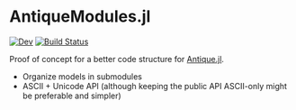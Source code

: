 # AntiqueModules.jl

[![Dev](https://img.shields.io/badge/docs-dev-blue.svg)](https://goerz-testing.github.io/AntiqueModules.jl/dev/)
[![Build Status](https://github.com/goerz-testing/AntiqueModules.jl/actions/workflows/CI.yml/badge.svg?branch=master)](https://github.com/goerz-testing/AntiqueModules.jl/actions/workflows/CI.yml?query=branch%3Amaster)

Proof of concept for a better code structure for [Antique.jl](https://github.com/ohno/Antique.jl).

* Organize models in submodules
* ASCII + Unicode API (although keeping the public API ASCII-only might be preferable and simpler)
